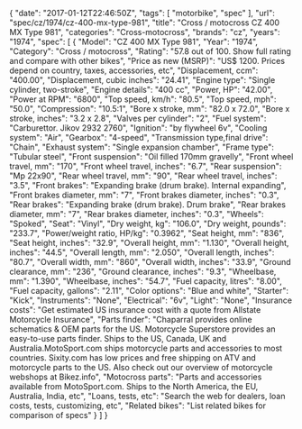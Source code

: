 {
    "date": "2017-01-12T22:46:50Z",
    "tags": [
        "motorbike",
        "spec"
    ],
    "url": "spec\/cz\/1974\/cz-400-mx-type-981",
    "title": "Cross \/ motocross CZ 400 MX Type 981",
    "categories": "Cross-motocross",
    "brands": "cz",
    "years": "1974",
    "spec": [
        {
            "Model": "CZ 400 MX Type 981",
            "Year": "1974",
            "Category": "Cross \/ motocross",
            "Rating": "57.8 out of 100. Show full rating and compare with other bikes",
            "Price as new (MSRP)": "US$ 1200.   Prices depend on country, taxes, accessories, etc",
            "Displacement, ccm": "400.00",
            "Displacement, cubic inches": "24.41",
            "Engine type": "Single cylinder, two-stroke",
            "Engine details": "400 cc",
            "Power, HP": "42.00",
            "Power at RPM": "6800",
            "Top speed, km\/h": "80.5",
            "Top speed, mph": "50.0",
            "Compression": "10.5:1",
            "Bore x stroke, mm": "82.0 x 72.0",
            "Bore x stroke, inches": "3.2 x 2.8",
            "Valves per cylinder": "2",
            "Fuel system": "Carburettor. Jikov 2932 2760",
            "Ignition": "by flywheel 6v",
            "Cooling system": "Air",
            "Gearbox": "4-speed",
            "Transmission type,final drive": "Chain",
            "Exhaust system": "Single expansion chamber",
            "Frame type": "Tubular steel",
            "Front suspension": "Oil filled 170mm gravelly",
            "Front wheel travel, mm": "170",
            "Front wheel travel, inches": "6.7",
            "Rear suspension": "Mp 22x90",
            "Rear wheel travel, mm": "90",
            "Rear wheel travel, inches": "3.5",
            "Front brakes": "Expanding brake (drum brake). Internal expanding",
            "Front brakes diameter, mm": "7",
            "Front brakes diameter, inches": "0.3",
            "Rear brakes": "Expanding brake (drum brake). Drum brake",
            "Rear brakes diameter, mm": "7",
            "Rear brakes diameter, inches": "0.3",
            "Wheels": "Spoked",
            "Seat": "Vinyl",
            "Dry weight, kg": "106.0",
            "Dry weight, pounds": "233.7",
            "Power\/weight ratio, HP\/kg": "0.3962",
            "Seat height, mm": "836",
            "Seat height, inches": "32.9",
            "Overall height, mm": "1.130",
            "Overall height, inches": "44.5",
            "Overall length, mm": "2.050",
            "Overall length, inches": "80.7",
            "Overall width, mm": "860",
            "Overall width, inches": "33.9",
            "Ground clearance, mm": "236",
            "Ground clearance, inches": "9.3",
            "Wheelbase, mm": "1.390",
            "Wheelbase, inches": "54.7",
            "Fuel capacity, litres": "8.00",
            "Fuel capacity, gallons": "2.11",
            "Color options": "Blue and white",
            "Starter": "Kick",
            "Instruments": "None",
            "Electrical": "6v",
            "Light": "None",
            "Insurance costs": "Get estimated US insurance cost with a quote from Allstate Motorcycle Insurance",
            "Parts finder": "Chaparral provides online schematics & OEM parts for the US.   Motorcycle Superstore provides an easy-to-use parts finder. Ships to the US, Canada, UK and Australia.MotoSport.com ships motorcycle parts and accessories to most countries.    Sixity.com has low prices and free shipping on ATV and motorcycle parts to the US. Also check out our overview of motorcycle webshops at Bikez.info",
            "Motocross parts": "Parts and accessories available from MotoSport.com. Ships to the North America, the EU, Australia, India, etc",
            "Loans, tests, etc": "Search the web for dealers, loan costs, tests, customizing, etc",
            "Related bikes": "List related bikes for comparison of specs"
        }
    ]
}